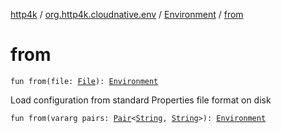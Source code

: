[http4k](../../index.md) / [org.http4k.cloudnative.env](../index.md) / [Environment](index.md) / [from](./from.md)

# from

`fun from(file: `[`File`](https://docs.oracle.com/javase/9/docs/api/java/io/File.html)`): `[`Environment`](index.md)

Load configuration from standard Properties file format on disk

`fun from(vararg pairs: `[`Pair`](https://kotlinlang.org/api/latest/jvm/stdlib/kotlin/-pair/index.html)`<`[`String`](https://kotlinlang.org/api/latest/jvm/stdlib/kotlin/-string/index.html)`, `[`String`](https://kotlinlang.org/api/latest/jvm/stdlib/kotlin/-string/index.html)`>): `[`Environment`](index.md)